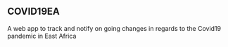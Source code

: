 ## COVID19EA

A web app to track and notify on going changes in regards to the Covid19 pandemic in East Africa
